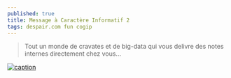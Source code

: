 ```yaml
---
published: true
title: Message à Caractère Informatif 2
tags: despair.com fun cogip
---
```

> Tout un monde de cravates et de big-data qui vous delivre des notes internes directement chez vous...

[![caption](https://img.youtube.com/vi/fId7HK_qyOg/0.jpg)](https://www.youtube.com/watch?v=fId7HK_qyOg)
